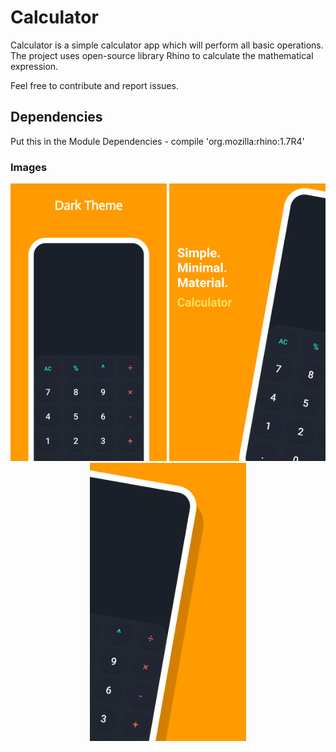 # Calculator 

Calculator is a simple calculator app which will perform all basic operations. The project uses open-source library Rhino to calculate the mathematical expression.

Feel free to contribute and report issues.

## Dependencies

Put this in the Module Dependencies - compile 'org.mozilla:rhino:1.7R4'

### Images

<p align="center">
   <img src="https://raw.githubusercontent.com/joyetgeorge/Calculator/master/img/project3.png" width="250">
   <img src="https://raw.githubusercontent.com/joyetgeorge/Calculator/master/img/project2.png" width="250">
   <img src="https://raw.githubusercontent.com/joyetgeorge/Calculator/master/img/project4.png" width="250">
</p>
